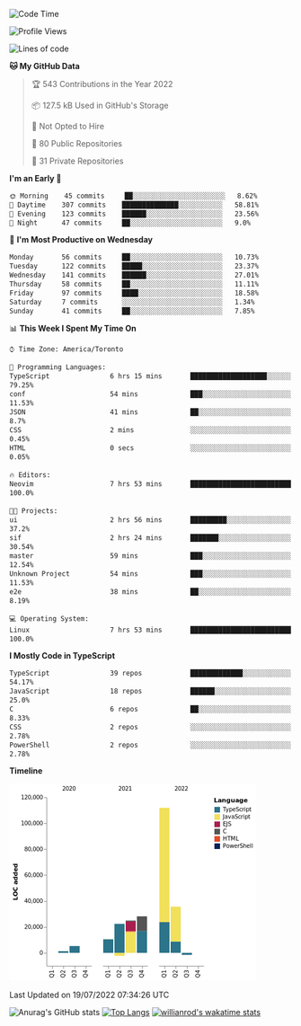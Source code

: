 <!--START_SECTION:waka-->
![Code Time](http://img.shields.io/badge/Code%20Time-250%20hrs%205%20mins-blue)

![Profile Views](http://img.shields.io/badge/Profile%20Views-0-blue)

![Lines of code](https://img.shields.io/badge/From%20Hello%20World%20I%27ve%20Written-236%20Thousand%20lines%20of%20code-blue)

**🐱 My GitHub Data** 

> 🏆 543 Contributions in the Year 2022
 > 
> 📦 127.5 kB Used in GitHub's Storage 
 > 
> 🚫 Not Opted to Hire
 > 
> 📜 80 Public Repositories 
 > 
> 🔑 31 Private Repositories  
 > 
**I'm an Early 🐤** 

```text
🌞 Morning    45 commits     ██░░░░░░░░░░░░░░░░░░░░░░░   8.62% 
🌆 Daytime    307 commits    ██████████████░░░░░░░░░░░   58.81% 
🌃 Evening    123 commits    ██████░░░░░░░░░░░░░░░░░░░   23.56% 
🌙 Night      47 commits     ██░░░░░░░░░░░░░░░░░░░░░░░   9.0%

```
📅 **I'm Most Productive on Wednesday** 

```text
Monday       56 commits     ██░░░░░░░░░░░░░░░░░░░░░░░   10.73% 
Tuesday      122 commits    █████░░░░░░░░░░░░░░░░░░░░   23.37% 
Wednesday    141 commits    ██████░░░░░░░░░░░░░░░░░░░   27.01% 
Thursday     58 commits     ██░░░░░░░░░░░░░░░░░░░░░░░   11.11% 
Friday       97 commits     ████░░░░░░░░░░░░░░░░░░░░░   18.58% 
Saturday     7 commits      ░░░░░░░░░░░░░░░░░░░░░░░░░   1.34% 
Sunday       41 commits     ██░░░░░░░░░░░░░░░░░░░░░░░   7.85%

```


📊 **This Week I Spent My Time On** 

```text
⌚︎ Time Zone: America/Toronto

💬 Programming Languages: 
TypeScript               6 hrs 15 mins       ███████████████████░░░░░░   79.25% 
conf                     54 mins             ███░░░░░░░░░░░░░░░░░░░░░░   11.53% 
JSON                     41 mins             ██░░░░░░░░░░░░░░░░░░░░░░░   8.7% 
CSS                      2 mins              ░░░░░░░░░░░░░░░░░░░░░░░░░   0.45% 
HTML                     0 secs              ░░░░░░░░░░░░░░░░░░░░░░░░░   0.05%

🔥 Editors: 
Neovim                   7 hrs 53 mins       █████████████████████████   100.0%

🐱‍💻 Projects: 
ui                       2 hrs 56 mins       █████████░░░░░░░░░░░░░░░░   37.2% 
sif                      2 hrs 24 mins       ███████░░░░░░░░░░░░░░░░░░   30.54% 
master                   59 mins             ███░░░░░░░░░░░░░░░░░░░░░░   12.54% 
Unknown Project          54 mins             ███░░░░░░░░░░░░░░░░░░░░░░   11.53% 
e2e                      38 mins             ██░░░░░░░░░░░░░░░░░░░░░░░   8.19%

💻 Operating System: 
Linux                    7 hrs 53 mins       █████████████████████████   100.0%

```

**I Mostly Code in TypeScript** 

```text
TypeScript               39 repos            █████████████░░░░░░░░░░░░   54.17% 
JavaScript               18 repos            ██████░░░░░░░░░░░░░░░░░░░   25.0% 
C                        6 repos             ██░░░░░░░░░░░░░░░░░░░░░░░   8.33% 
CSS                      2 repos             ░░░░░░░░░░░░░░░░░░░░░░░░░   2.78% 
PowerShell               2 repos             ░░░░░░░░░░░░░░░░░░░░░░░░░   2.78%

```


**Timeline**

![Chart not found](https://raw.githubusercontent.com/wise-introvert/wise-introvert/master/charts/bar_graph.png) 


 Last Updated on 19/07/2022 07:34:26 UTC
<!--END_SECTION:waka-->

![Anurag's GitHub stats](https://github-readme-stats.vercel.app/api?username=wise-introvert&count_private=true&show_icons=true)
[![Top Langs](https://github-readme-stats.vercel.app/api/top-langs/?username=wise-introvert&langs_count=10)](https://github.com/anuraghazra/github-readme-stats)
[![willianrod's wakatime stats](https://github-readme-stats.vercel.app/api/wakatime?username=wiseintrovert)](https://github.com/anuraghazra/github-readme-stats)
